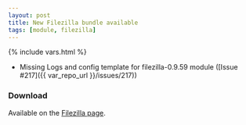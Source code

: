```yaml
---
layout: post
title: New Filezilla bundle available
tags: [module, filezilla]
---
```

{% include vars.html %}

* Missing Logs and config template for filezilla-0.9.59 module ([Issue #217]({{ var_repo_url }}/issues/217))

### Download

Available on the [Filezilla page](/bins/filezilla).